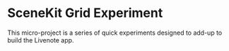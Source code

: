 # SceneKit Grid Experiment
This micro-project is a series of quick experiments designed to add-up to build the Livenote app.
